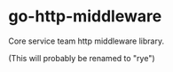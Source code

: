 # go-http-middleware
Core service team http middleware library.

(This will probably be renamed to "rye")
